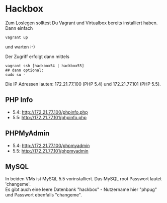 Hackbox
=======

Zum Loslegen solltest Du Vagrant und Virtualbox bereits installiert haben.
Dann einfach

    vagrant up

und warten :-)

Der Zugriff erfolgt dann mittels

    vagrant ssh [hackbox54 | hackbox55]
    ## dann optional:
    sudo su -

Die IP Adressen lauten: 172.21.77.100 (PHP 5.4) und 172.21.77.101 (PHP 5.5).

PHP Info
--------

- 5.4: http://172.21.77.100/phpinfo.php  
- 5.5: http://172.21.77.101/phpinfo.php  

PHPMyAdmin
----------

- 5.4: http://172.21.77.100/phpmyadmin
- 5.5: http://172.21.77.101/phpmyadmin

MySQL
-----

In beiden VMs ist MySQL 5.5 vorinstalliert. Das MySQL root Passwort lautet 'changeme'.  
Es gibt auch eine leere Datenbank "hackbox" - Nutzername hier "phpug" und Passwort ebenfalls "changeme".


